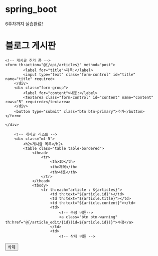 # spring_boot

6주차까지 실습완료!

<!DOCTYPE html>
<html xmlns:th="http://www.thymeleaf.org">
<head>
    <meta charset="UTF-8">
    <title>블로그 게시판</title>
    <meta content="width=device-width, initial-scale=1.0" name="viewport">
    <link rel="stylesheet" href="https://stackpath.bootstrapcdn.com/bootstrap/4.5.2/css/bootstrap.min.css">
</head>
<body>
<div class="container">
    <h1 class="mt-5">블로그 게시판</h1>

    <!-- 게시글 추가 폼 -->
    <form th:action="@{/api/articles}" method="post">
            <label for="title">제목:</label>
            <input type="text" class="form-control" id="title" name="title" required>
        </div>
        <div class="form-group">
            <label for="content">내용:</label>
            <textarea class="form-control" id="content" name="content" rows="5" required></textarea>
        </div>
        <button type="submit" class="btn btn-primary">추가</button>
    </form>

    </div>

        <!-- 게시글 리스트 -->
        <div class="mt-5">
            <h2>게시글 목록</h2>
            <table class="table table-bordered">
                <thead>
                    <tr>
                        <th>ID</th>
                        <th>제목</th>
                        <th>내용</th>
                    </tr>
                </thead>
                <tbody>
                    <tr th:each="article : ${articles}">
                        <td th:text="${article.id}"></td>
                        <td th:text="${article.title}"></td>
                        <td th:text="${article.content}"></td>
                        <td>
                            <!-- 수정 버튼-->
                            <a class="btn btn-warning" th:href="@{/article_edit/{id}(id=${article.id})}">수정</a>
                        </td>
                        <td>
                            <!-- 삭제 버튼 -->
  <form th:action="@{/api/article_delete/{id}(id=${article.id})}" method="post" style="display:inline;">
    <input type="hidden" name="_method" value="delete">
    <button type="submit" class="btn btn-danger">삭제</button>
    </form>
                        </td>
                    </tr>
                </tbody>
            </table>
        </div>
    </div>
</body>
</html>
